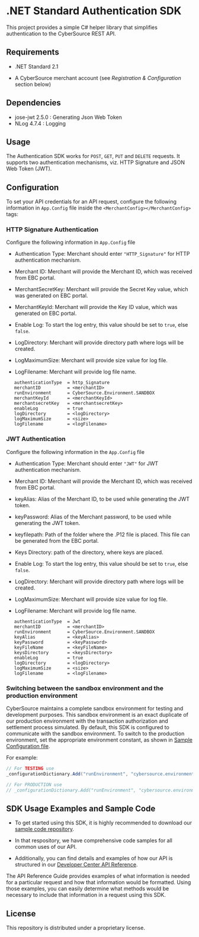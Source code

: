 # .NET Standard Authentication SDK

This project provides a simple C# helper library that simplifies authentication to the CyberSource REST API.

## Requirements

* .NET Standard 2.1

* A CyberSource merchant account (see _Registration & Configuration_ section below)

## Dependencies

* jose-jwt 2.5.0              : Generating Json Web Token
* NLog 4.7.4                  : Logging

## Usage

The Authentication SDK works for `POST`, `GET`, `PUT` and `DELETE` requests.
It supports two authentication mechanisms, viz. HTTP Signature and JSON Web Token (JWT).

## Configuration

To set your API credentials for an API request, configure the following information in `App.Config` file inside the `<MerchantConfig></MerchantConfig>` tags:

### HTTP Signature Authentication

Configure the following information in `App.Config` file

* Authentication Type: Merchant should enter `"HTTP_Signature"` for HTTP authentication mechanism.

* Merchant ID: Merchant will provide the Merchant ID, which was received from EBC portal.

* MerchantSecretKey: Merchant will provide the Secret Key value, which was generated on EBC portal.

* MerchantKeyId: Merchant will provide the Key ID value, which was generated on EBC portal.

* Enable Log: To start the log entry, this value should be set to `true`, else `false`.

* LogDirectory: Merchant will provide directory path where logs will be created.

* LogMaximumSize: Merchant will provide size value for log file.

* LogFilename: Merchant will provide log file name.

```lang-none
   authenticationType  = http_Signature
   merchantID          = <merchantID>
   runEnvironment      = CyberSource.Environment.SANDBOX
   merchantKeyId       = <merchantKeyId>
   merchantsecretKey   = <merchantsecretKey>
   enableLog           = true
   logDirectory        = <logDirectory>
   logMaximumSize      = <size>
   logFilename         = <logFilename>
```

### JWT Authentication

Configure the following information in the `App.Config` file

* Authentication Type:  Merchant should enter `"JWT"` for JWT authentication mechanism.

* Merchant ID: Merchant will provide the Merchant ID, which was received from EBC portal.

* keyAlias: Alias of the Merchant ID, to be used while generating the JWT token.

* keyPassword: Alias of the Merchant password, to be used while generating the JWT token.

* keyfilepath: Path of the folder where the .P12 file is placed. This file can be generated from the EBC portal.

* Keys Directory: path of the directory, where keys are placed.

* Enable Log: To start the log entry, this value should be set to `true`, else `false`.

* LogDirectory: Merchant will provide directory path where logs will be created.

* LogMaximumSize: Merchant will provide size value for log file.

* LogFilename: Merchant will provide log file name.

```lang-none
   authenticationType  = Jwt
   merchantID          = <merchantID>
   runEnvironment      = CyberSource.Environment.SANDBOX
   keyAlias            = <keyAlias>
   keyPassword         = <keyPassword>
   keyFileName         = <keyFileName>
   keysDirectory       = <keysDirectory>
   enableLog           = true
   logDirectory        = <logDirectory>
   logMaximumSize      = <size>
   logFilename         = <logFilename>
```

### Switching between the sandbox environment and the production environment

CyberSource maintains a complete sandbox environment for testing and development purposes. This sandbox environment is an exact duplicate of our production environment with the transaction authorization and settlement process simulated. By default, this SDK is configured to communicate with the sandbox environment. To switch to the production environment, set the appropriate environment constant, as shown in [Sample Configuration file](https://github.com/CyberSource/cybersource-rest-samples-csharp/blob/master/Source/Configuration.cs).

For example:

```csharp
// For TESTING use
_configurationDictionary.Add("runEnvironment", "cybersource.environment.sandbox");

// For PRODUCTION use
// _configurationDictionary.Add("runEnvironment", "cybersource.environment.production");
```

## SDK Usage Examples and Sample Code

* To get started using this SDK, it is highly recommended to download our [sample code repository](https://github.com/CyberSource/cybersource-rest-samples-csharp).

* In that respository, we have comprehensive code samples for all common uses of our API.

* Additionally, you can find details and examples of how our API is structured in our [Developer Center API Reference](https://developer.cybersource.com/api/reference/api-reference.html).

The API Reference Guide provides examples of what information is needed for a particular request and how that information would be formatted. Using those examples, you can easily determine what methods would be necessary to include that information in a request using this SDK.

## License

This repository is distributed under a proprietary license.
